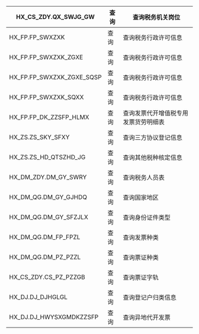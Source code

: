| HX_CS_ZDY.QX_SWJG_GW      | 查询 | 查询税务机关岗位                     |
|---------------------------|------|--------------------------------------|
| HX_FP.FP_SWXZXK           | 查询 | 查询税务行政许可信息                 |
| HX_FP.FP_SWXZXK_ZGXE      | 查询 | 查询税务行政许可信息                 |
| HX_FP.FP_SWXZXK_ZGXE_SQSP | 查询 | 查询税务行政许可信息                 |
| HX_FP.FP_SWXZXK_SQXX      | 查询 | 查询税务行政许可信息                 |
| HX_FP.FP_DK_ZZSFP_HLMX    | 查询 | 查询发票代开增值税专用发票货劳明细表 |
| HX_ZS.ZS_SKY_SFXY         | 查询 | 查询三方协议登记信息                 |
| HX_ZS.ZS_HD_QTSZHD_JG     | 查询 | 查询其他税种核定信息                 |
| HX_DM_ZDY.DM_GY_SWRY      | 查询 | 查询税务人员表                       |
| HX_DM_QG.DM_GY_GJHDQ      | 查询 | 查询国家地区                         |
| HX_DM_QG.DM_GY_SFZJLX     | 查询 | 查询身份证件类型                     |
| HX_DM_QG.DM_FP_FPZL       | 查询 | 查询发票种类                         |
| HX_DM_QG.DM_PZ_PZZL       | 查询 | 查询票证种类                         |
| HX_CS_ZDY.CS_PZ_PZZGB     | 查询 | 查询票证字轨                         |
| HX_DJ.DJ_DJHGLGL          | 查询 | 查询登记户归类信息                   |
| HX_DJ.DJ_HWYSXGMDKZZSFP   | 查询 | 查询异地代开发票                     |
